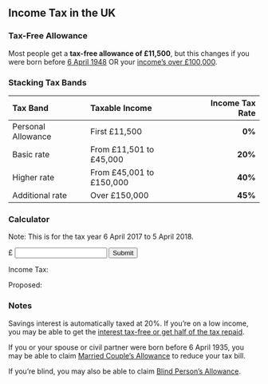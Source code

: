 ## Income Tax in the UK

### Tax-Free Allowance
Most people get a **tax-free allowance of £11,500**, but this changes if you were born before [6 April 1948](https://www.gov.uk/income-tax-rates/born-before-6-april-1948) OR your [income’s over £100,000](https://www.gov.uk/income-tax-rates/income-over-100000).

### Stacking Tax Bands
| Tax Band | Taxable Income | **Income Tax Rate** |
|:---------|:---------------|--------------------:|
| Personal Allowance | First £11,500 | **0%** |
| Basic rate | From £11,501 to £45,000 | **20%** |
| Higher rate | From £45,001 to £150,000 | **40%** |
| Additional rate | Over £150,000 | **45%** |

### Calculator
Note: This is for the tax year 6 April 2017 to 5 April 2018.

<script>
function TaxBracket(income, bracket, tax) {
	if ( income > bracket ) {
		console.log(tax + '% tax on ' + ( income - bracket ) + ' for ' + bracket)
		return ( ( income - bracket ) * tax )
	} else 
		return 0;
	}
}
var income = 0
var tax = 0
function IncomeTaxCalculator() {

	console.log(document.getElementById('income').value)
	field = document.getElementById('income').value

	income = field
	tax = 0
	tax_bands = []
	brackets = []
	brackets.push(150000)
	brackets.push(45000)
	brackets.push(11500)
	tax_bands.push(45)
	tax_bands.push(40)
	tax_bands.push(20)
	var bracket_count = brackets.length
	for (var i = 0; i < bracket_count; i++) {
		if ( income > brackets[i] ) {
			tax = tax + TaxBracket(income, brackets[i], tax_bands[i])
			income = brackets[i]
		}
	}
	if ( field > 100000 ) {
		overhold = field - 100000
		overhold = overhold / 2
		// Tax the pervious personal allowance at the normal rate.
		if ( overhold > 11500 ) {
			tax = tax + ( 11500 * 20 )
		} else {
			tax = tax + ( overhold * 20 )
		}
	}
	tax = tax / 100
	document.getElementById('js-target-tax').innerHTML = '£ ' + tax

	// Proposed
	income = field
	tax = 0
	tax_bands = []
	brackets = []
	brackets.push(123000)
	brackets.push(80000)
	brackets.push(45000)
	brackets.push(11500)
	tax_bands.push(50)
	tax_bands.push(45)
	tax_bands.push(40)
	tax_bands.push(20)
	var bracket_count = brackets.length
	for (var i = 0; i < bracket_count; i++) {
		if ( income > brackets[i] ) {
			tax = tax + TaxBracket(income, brackets[i], tax_bands[i])
			income = brackets[i]
		}
	}
	if ( field > 100000 ) {
		overhold = field - 100000
		overhold = overhold / 2
		// Tax the pervious personal allowance at the normal rate.
		if ( overhold > 11500 ) {
			tax = tax + ( 11500 * 20 )
		} else {
			tax = tax + ( overhold * 20 )
		}
	}
	tax = tax / 100
	document.getElementById('js-target-new').innerHTML = '£ ' + tax

}
</script>

£ <input id="income" type="number" onchange="IncomeTaxCalculator()"> <input type="submit">

Income Tax: <span id="js-target-tax"></span>

Proposed: <span id="js-target-new"></span>

### Notes

Savings interest is automatically taxed at 20%. If you’re on a low income, you may be able to get the [interest tax-free or get half of the tax repaid](https://www.gov.uk/apply-tax-free-interest-on-savings).

If you or your spouse or civil partner were born before 6 April 1935, you may be able to claim [Married Couple’s Allowance](https://www.gov.uk/married-couples-allowance) to reduce your tax bill.

If you’re blind, you may also be able to claim [Blind Person’s Allowance](https://www.gov.uk/blind-persons-allowance).
